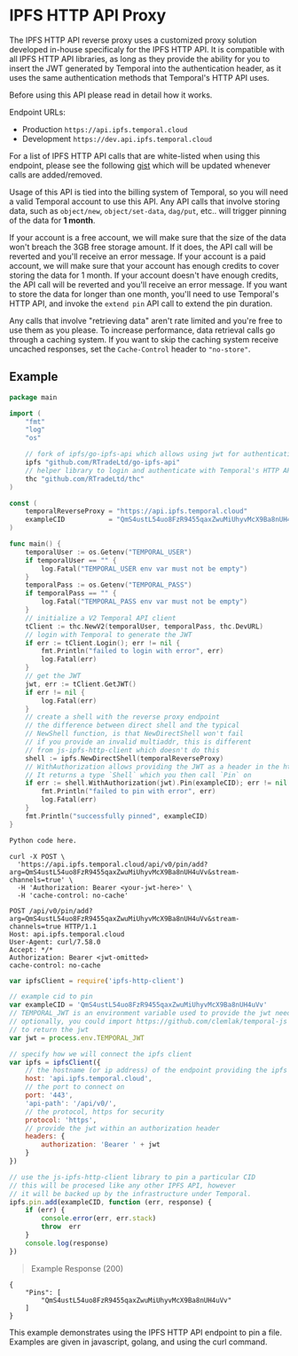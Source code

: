 # IPFS HTTP API Proxy


The IPFS HTTP API reverse proxy uses a customized proxy solution developed in-house specificaly for the IPFS HTTP API. It is compatible with all IPFS HTTP API libraries, as long as they provide the ability for you to insert the JWT generated by Temporal into the authentication header, as it uses the same authentication methods that Temporal's HTTP API uses.

Before using this API please read in detail how it works.

Endpoint URLs:

* Production `https://api.ipfs.temporal.cloud`
* Development `https://dev.api.ipfs.temporal.cloud`

For a list of IPFS HTTP API calls that are white-listed when using this endpoint, please see the following [gist](https://gist.github.com/postables/55be1cf00e8ffafff6e663c198bf6482) which will be updated whenever calls are added/removed.

Usage of this API is tied into the billing system of Temporal, so you will need a valid Temporal account to use this API. Any API calls that involve storing data, such as `object/new`, `object/set-data`, `dag/put`, etc.. will trigger pinning of the data for **1 month**. 

If your account is a free account, we will make sure that the size of the data won't breach the 3GB free storage amount. If it does, the API call will be reverted and you'll receive an error message. If your account is a paid account, we will make sure that your account has enough credits to cover storing the data for 1 month. If your account doesn't have enough credits, the API call will be reverted and you'll receive an error message. If you want to store the data for longer than one month, you'll need to use Temporal's HTTP API, and invoke the `extend pin` API call to extend the pin duration. 

Any calls that involve "retrieving data" aren't rate limited and you're free to use them as you please. To increase performance, data retrieval calls go through a caching system. If you want to skip the caching system receive uncached responses, set the `Cache-Control` header to `"no-store"`.

## Example

```go
package main

import (
    "fmt"
    "log"
    "os"

    // fork of ipfs/go-ipfs-api which allows using jwt for authentication
    ipfs "github.com/RTradeLtd/go-ipfs-api"
    // helper library to login and authenticate with Temporal's HTTP API
    thc "github.com/RTradeLtd/thc"
)

const (
    temporalReverseProxy = "https://api.ipfs.temporal.cloud"
    exampleCID           = "QmS4ustL54uo8FzR9455qaxZwuMiUhyvMcX9Ba8nUH4uVv"
)

func main() {
    temporalUser := os.Getenv("TEMPORAL_USER")
    if temporalUser == "" {
        log.Fatal("TEMPORAL_USER env var must not be empty")
    }
    temporalPass := os.Getenv("TEMPORAL_PASS")
    if temporalPass == "" {
        log.Fatal("TEMPORAL_PASS env var must not be empty")
    }
    // initialize a V2 Temporal API client
    tClient := thc.NewV2(temporalUser, temporalPass, thc.DevURL)
    // login with Temporal to generate the JWT
    if err := tClient.Login(); err != nil {
        fmt.Println("failed to login with error", err)
        log.Fatal(err)
    }
    // get the JWT
    jwt, err := tClient.GetJWT()
    if err != nil {
        log.Fatal(err)
    }
    // create a shell with the reverse proxy endpoint
    // the difference between direct shell and the typical
    // NewShell function, is that NewDirectShell won't fail
    // if you provide an invalid multiaddr, this is different
    // from js-ipfs-http-client which doesn't do this
    shell := ipfs.NewDirectShell(temporalReverseProxy)
    // WithAuthorization allows providing the JWT as a header in the http connection
    // It returns a type `Shell` which you then call `Pin` on
    if err := shell.WithAuthorization(jwt).Pin(exampleCID); err != nil {
        fmt.Println("failed to pin with error", err)
        log.Fatal(err)
    }
    fmt.Println("successfully pinned", exampleCID)
}
```

```python
Python code here.
```

```shell
curl -X POST \
  'https://api.ipfs.temporal.cloud/api/v0/pin/add?arg=QmS4ustL54uo8FzR9455qaxZwuMiUhyvMcX9Ba8nUH4uVv&stream-channels=true' \
  -H 'Authorization: Bearer <your-jwt-here>' \
  -H 'cache-control: no-cache'
```

```http
POST /api/v0/pin/add?arg=QmS4ustL54uo8FzR9455qaxZwuMiUhyvMcX9Ba8nUH4uVv&stream-channels=true HTTP/1.1
Host: api.ipfs.temporal.cloud
User-Agent: curl/7.58.0
Accept: */*
Authorization: Bearer <jwt-omitted>
cache-control: no-cache
```

```javascript
var ipfsClient = require('ipfs-http-client')

// example cid to pin
var exampleCID = 'QmS4ustL54uo8FzR9455qaxZwuMiUhyvMcX9Ba8nUH4uVv'
// TEMPORAL_JWT is an environment variable used to provide the jwt needed to authenticate with temoral
// optionally, you could import https://github.com/clemlak/temporal-js and use the login function
// to return the jwt
var jwt = process.env.TEMPORAL_JWT

// specify how we will connect the ipfs client
var ipfs = ipfsClient({
    // the hostname (or ip address) of the endpoint providing the ipfs api
    host: 'api.ipfs.temporal.cloud',
    // the port to connect on
    port: '443',
    'api-path': '/api/v0/',
    // the protocol, https for security
    protocol: 'https',
    // provide the jwt within an authorization header
    headers: {
        authorization: 'Bearer ' + jwt
    }
})

// use the js-ipfs-http-client library to pin a particular CID
// this will be procesed like any other IPFS API, however
// it will be backed up by the infrastructure under Temporal.
ipfs.pin.add(exampleCID, function (err, response) {
    if (err) {
        console.error(err, err.stack)
        throw  err
    }
    console.log(response)
})
```

> Example Response (200)

```
{
    "Pins": [
        "QmS4ustL54uo8FzR9455qaxZwuMiUhyvMcX9Ba8nUH4uVv"
    ]
}
```

This example demonstrates using the IPFS HTTP API endpoint to pin a file. Examples are given in javascript, golang, and using the curl command.
